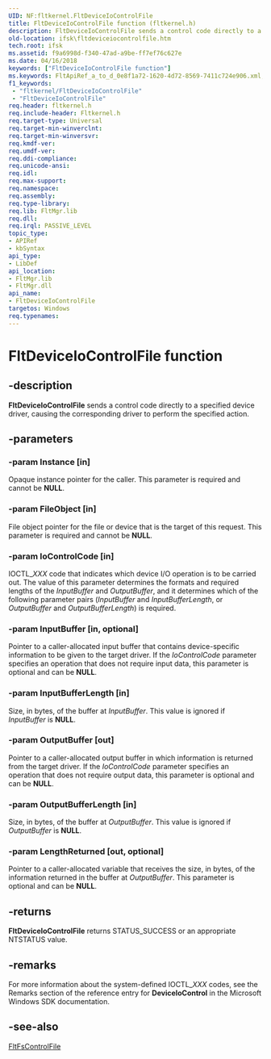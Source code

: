 ```yaml
---
UID: NF:fltkernel.FltDeviceIoControlFile
title: FltDeviceIoControlFile function (fltkernel.h)
description: FltDeviceIoControlFile sends a control code directly to a specified device driver, causing the corresponding driver to perform the specified action.
old-location: ifsk\fltdeviceiocontrolfile.htm
tech.root: ifsk
ms.assetid: f9a6998d-f340-47ad-a9be-ff7ef76c627e
ms.date: 04/16/2018
keywords: ["FltDeviceIoControlFile function"]
ms.keywords: FltApiRef_a_to_d_0e8f1a72-1620-4d72-8569-7411c724e906.xml, FltDeviceIoControlFile, FltDeviceIoControlFile function [Installable File System Drivers], fltkernel/FltDeviceIoControlFile, ifsk.fltdeviceiocontrolfile
f1_keywords:
 - "fltkernel/FltDeviceIoControlFile"
 - "FltDeviceIoControlFile"
req.header: fltkernel.h
req.include-header: Fltkernel.h
req.target-type: Universal
req.target-min-winverclnt: 
req.target-min-winversvr: 
req.kmdf-ver: 
req.umdf-ver: 
req.ddi-compliance: 
req.unicode-ansi: 
req.idl: 
req.max-support: 
req.namespace: 
req.assembly: 
req.type-library: 
req.lib: FltMgr.lib
req.dll: 
req.irql: PASSIVE_LEVEL
topic_type:
- APIRef
- kbSyntax
api_type:
- LibDef
api_location:
- FltMgr.lib
- FltMgr.dll
api_name:
- FltDeviceIoControlFile
targetos: Windows
req.typenames: 
---
```


# FltDeviceIoControlFile function


## -description


<b>FltDeviceIoControlFile</b> sends a control code directly to a specified device driver, causing the corresponding driver to perform the specified action. 


## -parameters




### -param Instance [in]

Opaque instance pointer for the caller. This parameter is required and cannot be <b>NULL</b>. 


### -param FileObject [in]

File object pointer for the file or device that is the target of this request. This parameter is required and cannot be <b>NULL</b>. 


### -param IoControlCode [in]

IOCTL_<i>XXX</i> code that indicates which device I/O operation is to be carried out. The value of this parameter determines the formats and required lengths of the <i>InputBuffer</i> and <i>OutputBuffer</i>, and it determines which of the following parameter pairs (<i>InputBuffer</i> and <i>InputBufferLength</i>, or <i>OutputBuffer</i> and <i>OutputBufferLength</i>) is required. 


### -param InputBuffer [in, optional]

Pointer to a caller-allocated input buffer that contains device-specific information to be given to the target driver. If the <i>IoControlCode</i> parameter specifies an operation that does not require input data, this parameter is optional and can be <b>NULL</b>. 


### -param InputBufferLength [in]

Size, in bytes, of the buffer at <i>InputBuffer</i>. This value is ignored if <i>InputBuffer</i> is <b>NULL</b>. 


### -param OutputBuffer [out]

Pointer to a caller-allocated output buffer in which information is returned from the target driver. If the <i>IoControlCode</i> parameter specifies an operation that does not require output data, this parameter is optional and can be <b>NULL</b>. 


### -param OutputBufferLength [in]

Size, in bytes, of the buffer at <i>OutputBuffer</i>. This value is ignored if <i>OutputBuffer</i> is <b>NULL</b>. 


### -param LengthReturned [out, optional]

Pointer to a caller-allocated variable that receives the size, in bytes, of the information returned in the buffer at <i>OutputBuffer</i>. This parameter is optional and can be <b>NULL</b>. 


## -returns



<b>FltDeviceIoControlFile</b> returns STATUS_SUCCESS or an appropriate NTSTATUS value. 




## -remarks



For more information about the system-defined IOCTL_<i>XXX</i> codes, see the Remarks section of the reference entry for <b>DeviceIoControl</b> in the Microsoft Windows SDK documentation. 




## -see-also




<a href="https://docs.microsoft.com/windows-hardware/drivers/ddi/fltkernel/nf-fltkernel-fltfscontrolfile">FltFsControlFile</a>
 

 

